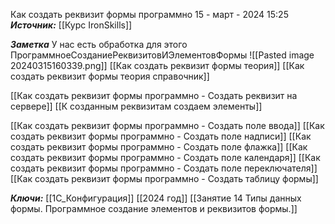 
Как создать реквизит формы программно
 15 - март - 2024  15:25 
***Источник:***  [[Курс IronSkills]] 

***Заметка*** 
У нас есть обработка для этого ПрограммноеСозданиеРеквизитовИЭлементовФормы
 ![[Pasted image 20240315160339.png]]
[[Как создать реквизит формы теория]]
[[Как создать реквизит формы теория справочник]]

[[Как создать реквизит формы программно - Создать реквизит на сервере]]
[[К созданным реквизитам создаем элементы]]

[[Как создать реквизит формы программно - Создать поле ввода]]
[[Как создать реквизит формы программно - Создать поле надписи]]
[[Как создать реквизит формы программно - Создать поле флажка]]
[[Как создать реквизит формы программно - Создать поле календаря]]
[[Как создать реквизит формы программно - Создать поле переключателя]]
[[Как создать реквизит формы программно - Создать таблицу формы]]


***Ключи:*** [[1С_Конфигурация]] [[2024 год]]  [[Занятие 14 Типы данных формы. Программное создание элементов и реквизитов формы.]]